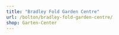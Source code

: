 ```yaml
---
title: "Bradley Fold Garden Centre"
url: /bolton/bradley-fold-garden-centre/
shop: Garten-Center
---
```

